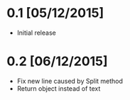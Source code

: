 # 0.1 [05/12/2015]
 - Initial release

# 0.2 [06/12/2015]
 - Fix new line caused by Split method
 - Return object instead of text
